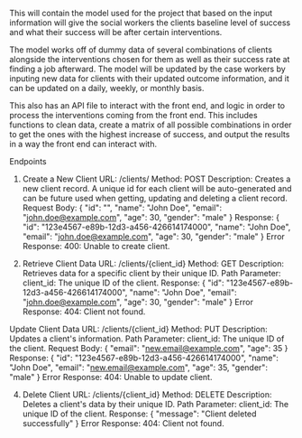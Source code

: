 This will contain the model used for the project that based on the input information will give the social workers the clients baseline level of success and what their success will be after certain interventions.

The model works off of dummy data of several combinations of clients alongside the interventions chosen for them as well as their success rate at finding a job afterward. The model will be updated by the case workers by inputing new data for clients with their updated outcome information, and it can be updated on a daily, weekly, or monthly basis.

This also has an API file to interact with the front end, and logic in order to process the interventions coming from the front end. This includes functions to clean data, create a matrix of all possible combinations in order to get the ones with the highest increase of success, and output the results in a way the front end can interact with.


Endpoints
1. Create a New Client
URL: /clients/
Method: POST
Description: Creates a new client record. A unique id for each client will be auto-generated and can be future used when getting, updating and deleting a client record.
Request Body:
{ "id": "",
  "name": "John Doe",
  "email": "john.doe@example.com",
  "age": 30,
  "gender": "male"
}
Response:
{
  "id": "123e4567-e89b-12d3-a456-426614174000",
  "name": "John Doe",
  "email": "john.doe@example.com",
  "age": 30,
  "gender": "male"
}
Error Response:
400: Unable to create client.


2. Retrieve Client Data
URL: /clients/{client_id}
Method: GET
Description: Retrieves data for a specific client by their unique ID.
Path Parameter:
client_id: The unique ID of the client.
Response:
{
  "id": "123e4567-e89b-12d3-a456-426614174000",
  "name": "John Doe",
  "email": "john.doe@example.com",
  "age": 30,
  "gender": "male"
}
Error Response:
404: Client not found.

Update Client Data
URL: /clients/{client_id}
Method: PUT
Description: Updates a client's information.
Path Parameter:
client_id: The unique ID of the client.
Request Body:
{
  "email": "new.email@example.com",
  "age": 35
}
Response:
{
  "id": "123e4567-e89b-12d3-a456-426614174000",
  "name": "John Doe",
  "email": "new.email@example.com",
  "age": 35,
  "gender": "male"
}
Error Response:
404: Unable to update client.

4. Delete Client
URL: /clients/{client_id}
Method: DELETE
Description: Deletes a client's data by their unique ID.
Path Parameter:
client_id: The unique ID of the client.
Response:
{
  "message": "Client deleted successfully"
}
Error Response:
404: Client not found.

